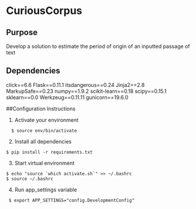 # CuriousCorpus
## Purpose
Develop a solution to estimate the period of origin of an inputted passage of text

## Dependencies
click==6.6
Flask==0.11.1
itsdangerous==0.24
Jinja2==2.8
MarkupSafe==0.23
numpy==1.9.2
scikit-learn==0.18
scipy==0.15.1
sklearn==0.0
Werkzeug==0.11.11
gunicorn==19.6.0

##Configuration Instructions
1. Activate your environment
 ```{r, engine='bash'}
   $ source env/bin/activate
 ```

2. Install all dependencies
 ```{r, engine='bash'}
 $ pip install -r requirements.txt
 ```


3. Start virtual environment
 ```{r, engine='bash'}
$ echo "source `which activate.sh`" >> ~/.bashrc
$ source ~/.bashrc
 ```

4. Run app_settings variable
 ```{r, engine='bash'}
  $ export APP_SETTINGS="config.DevelopmentConfig"
```
